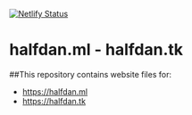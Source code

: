 [![Netlify Status](https://api.netlify.com/api/v1/badges/177e5b6d-5657-4d3a-ba85-8ed64021618f/deploy-status)](https://app.netlify.com/sites/halfdan13/deploys)
# halfdan.ml - halfdan.tk
##This repository contains website files for:
* https://halfdan.ml
* https://halfdan.tk
